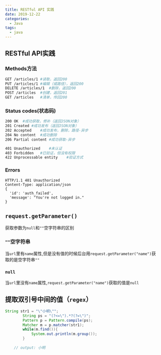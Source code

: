 ```yaml
---
title: RESTful API 实践
date: 2019-12-22
categories:
  - Java
tags:
  - java
---
```

## RESTful API实践
###  Methods方法


```bash
GET /articles/1	#读取，返回200
PUT /articles/1	#编辑（或路径），返回200
DELETE /articles/1	#删除，返回200
POST /articles	#创建，返回201
GET /articles	#清单，传回200
```

###  Status codes(状态码)

```bash
200 OK	#成功获取，修补（返回JSON对象）
201 Created	#成功发布（返回JSON对象）
202 Accepted	#成功发布，删除，路径-异步
204 No content	#成功删除
206 Partial content	#成功获取-异步

401 Unauthorized	#未认证
403 Forbidden	#已验证，但没有权限
422 Unprocessable entity	#验证方式
```

### Errors

```http
HTTP/1.1 401 Unauthorized
Content-Type: application/json
{
  'id': 'auth_failed',
  'message': "You're not logged in."
}
```

## `request.getParameter()`

 获取参数为`null`和`""`空字符串的区别

### `""`空字符串

当`url`里有`name`属性,但是没有值的时候后台用`request.getParameter("name")`获取的是空字符串`""`

### `null`

当`url`里没有`name`属性,`request.getParameter("name")`获取的值是`null`

##  提取双引号中间的值（`regex`）

```java
String str1 = "\"小明\"";
		String ps = "(?<=\").*?(?=\")";
		Pattern p = Pattern.compile(ps);
		Matcher m = p.matcher(str1);
		while(m.find()){
			System.out.println(m.group());
		}
    
    // output: 小明
```

